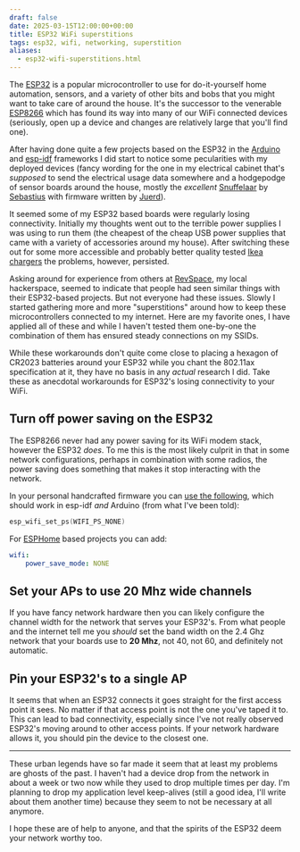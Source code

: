 ```yaml
---
draft: false
date: 2025-03-15T12:00:00+00:00
title: ESP32 WiFi superstitions
tags: esp32, wifi, networking, superstition
aliases:
  - esp32-wifi-superstitions.html
---
```


The [ESP32](https://www.espressif.com/en/products/socs/esp32) is a popular microcontroller to use for do-it-yourself home automation, sensors, and a variety of other bits and bobs that you might want to take care of around the house. It's the successor to the venerable [ESP8266](https://www.espressif.com/en/products/socs/esp8266) which has found its way into many of our WiFi connected devices (seriously, open up a device and changes are relatively large that you'll find one).

After having done quite a few projects based on the ESP32 in the [Arduino](https://www.arduino.cc/) and [esp-idf](https://docs.espressif.com/projects/esp-idf/en/stable/esp32/get-started/index.html) frameworks I did start to notice some pecularities with my deployed devices (fancy wording for the one in my electrical cabinet that's *supposed* to send the electrical usage data somewhere and a hodgepodge of sensor boards around the house, mostly the *excellent* [Snuffelaar](https://revspace.nl/Snuffelaar) by [Sebastius](https://tweakers.net/reviews/8876/tweaker-sebastius-over-zijn-soldeerworkshops-en-reparatieprojecten.html) with firmware written by [Juerd](https://github.com/juerd)).

It seemed some of my ESP32 based boards were regularly losing connectivity. Initially my thoughts went out to the terrible power supplies I was using to run them (the cheapest of the cheap USB power supplies that came with a variety of accessories around my house). After switching these out for some more accessible and probably better quality tested [Ikea chargers](https://www.ikea.com/nl/en/p/smahagel-3-port-usb-charger-white-60539177/) the problems, however, persisted.

Asking around for experience from others at [RevSpace](https://revspace.nl/), my local hackerspace, seemed to indicate that people had seen similar things with their ESP32-based projects. But not everyone had these issues. Slowly I started gathering more and more "superstitions" around how to keep these microcontrollers connected to my internet. Here are my favorite ones, I have applied all of these and while I haven't tested them one-by-one the combination of them has ensured steady connections on my SSIDs.

While these workarounds don't quite come close to placing a hexagon of CR2023 batteries around your ESP32 while you chant the 802.11ax specification at it, they have no basis in any *actual* research I did. Take these as anecdotal workarounds for ESP32's losing connectivity to your WiFi.

## Turn off power saving on the ESP32

The ESP8266 never had any power saving for its WiFi modem stack, however the ESP32 *does*. To me this is the most likely culprit in that in some network configurations, perhaps in combination with some radios, the power saving does something that makes it stop interacting with the network.

In your personal handcrafted firmware you can [use the following](https://docs.espressif.com/projects/esp-idf/en/stable/esp32/api-reference/network/esp_wifi.html#_CPPv415esp_wifi_set_ps14wifi_ps_type_t), which should work in esp-idf *and* Arduino (from what I've been told):

```c
esp_wifi_set_ps(WIFI_PS_NONE)
```

For [ESPHome](https://esphome.io/) based projects you can add:

```yaml
wifi:
    power_save_mode: NONE
```

## Set your APs to use 20 Mhz wide channels

If you have fancy network hardware then you can likely configure the channel width for the network that serves your ESP32's. From what people and the internet tell me you *should* set the band width on the 2.4 Ghz network that your boards use to **20 Mhz**, not 40, not 60, and definitely not automatic.

## Pin your ESP32's to a single AP

It seems that when an ESP32 connects it goes straight for the first access point it sees. No matter if that access point is not the one you've taped it to. This can lead to bad connectivity, especially since I've not really observed ESP32's moving around to other access points. If your network hardware allows it, you should pin the device to the closest one.

---

These urban legends have so far made it seem that at least my problems are ghosts of the past. I haven't had a device drop from the network in about a week or two now while they used to drop multiple times per day. I'm planning to drop my application level keep-alives (still a good idea, I'll write about them another time) because they seem to not be necessary at all anymore.

I hope these are of help to anyone, and that the spirits of the ESP32 deem your network worthy too.
